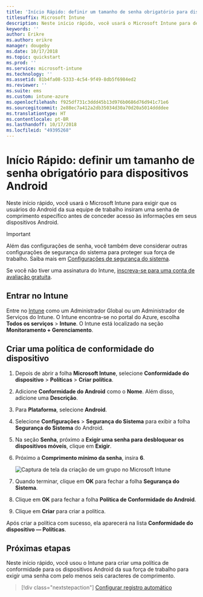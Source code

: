 ```yaml
---
title: 'Início Rápido: definir um tamanho de senha obrigatório para dispositivos Android'
titlesuffix: Microsoft Intune
description: Neste início rápido, você usará o Microsoft Intune para definir o comprimento de senha obrigatório para dispositivos Android.
keywords: ''
author: Erikre
ms.author: erikre
manager: dougeby
ms.date: 10/17/2018
ms.topic: quickstart
ms.prod: ''
ms.service: microsoft-intune
ms.technology: ''
ms.assetid: 81b4fa08-5333-4c54-9f49-8db5f6984ed2
ms.reviewer: ''
ms.suite: ems
ms.custom: intune-azure
ms.openlocfilehash: f925df731c3ddd45b13d976b0686d76d941c71e6
ms.sourcegitcommit: 2e88ec7a412a2db35034d30a70d20a5014ddddee
ms.translationtype: HT
ms.contentlocale: pt-BR
ms.lasthandoff: 10/17/2018
ms.locfileid: "49395268"
---
```

# <a name="quickstart-set-a-required-password-length-for-android-devices"></a>Início Rápido: definir um tamanho de senha obrigatório para dispositivos Android

Neste início rápido, você usará o Microsoft Intune para exigir que os usuários do Android da sua equipe de trabalho insiram uma senha de comprimento específico antes de conceder acesso às informações em seus dispositivos Android. 

> [!IMPORTANT]
> Além das configurações de senha, você também deve considerar outras configurações de segurança do sistema para proteger sua força de trabalho. Saiba mais em [Configurações de segurança do sistema](compliance-policy-create-android-for-work.md#system-security-settings).

Se você não tiver uma assinatura do Intune, [inscreva-se para uma conta de avaliação gratuita](free-trial-sign-up.md).

## <a name="sign-in-to-intune"></a>Entrar no Intune

Entre no [Intune](https://aka.ms/intuneportal) como um Administrador Global ou um Administrador de Serviços do Intune. O Intune encontra-se no portal do Azure, escolha **Todos os serviços** > **Intune**. O Intune está localizado na seção **Monitoramento + Gerenciamento**.

## <a name="create-a-device-compliance-policy"></a>Criar uma política de conformidade do dispositivo
1. Depois de abrir a folha **Microsoft Intune**, selecione **Conformidade do dispositivo** > **Políticas** > **Criar política**.
2. Adicione **Conformidade do Android** como o **Nome**. Além disso, adicione uma **Descrição**.
3. Para **Plataforma**, selecione **Android**. 
4. Selecione **Configurações** > **Segurança do Sistema** para exibir a folha **Segurança do Sistema** do Android.
5. Na seção **Senha**, próximo a **Exigir uma senha para desbloquear os dispositivos móveis**, clique em **Exigir**.
6. Próximo a **Comprimento mínimo da senha**, insira **6**.  

    ![Captura de tela da criação de um grupo no Microsoft Intune](./media/quickstart-set-password-length-android-01.png)

7. Quando terminar, clique em **OK** para fechar a folha **Segurança do Sistema**. 
8. Clique em **OK** para fechar a folha **Política de Conformidade do Android**. 
9. Clique em **Criar** para criar a política.

Após criar a política com sucesso, ela aparecerá na lista **Conformidade do dispositivo — Políticas**. 

## <a name="next-steps"></a>Próximas etapas

Neste início rápido, você usou o Intune para criar uma política de conformidade para os dispositivos Android da sua força de trabalho para exigir uma senha com pelo menos seis caracteres de comprimento.

> [!div class="nextstepaction"]
> [Configurar registro automático](quickstart-setup-auto-enrollment.md)
